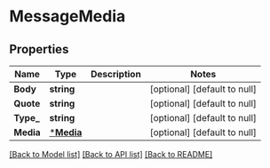 # MessageMedia

## Properties
Name | Type | Description | Notes
------------ | ------------- | ------------- | -------------
**Body** | **string** |  | [optional] [default to null]
**Quote** | **string** |  | [optional] [default to null]
**Type_** | **string** |  | [optional] [default to null]
**Media** | [***Media**](media.md) |  | [optional] [default to null]

[[Back to Model list]](../README.md#documentation-for-models) [[Back to API list]](../README.md#documentation-for-api-endpoints) [[Back to README]](../README.md)

